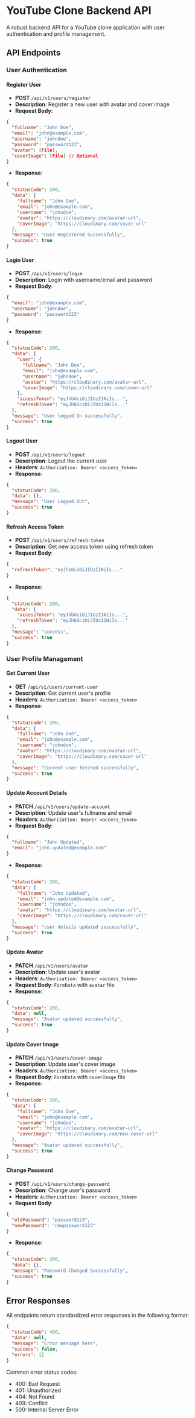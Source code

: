 # YouTube Clone Backend API

A robust backend API for a YouTube clone application with user authentication and profile management.

## API Endpoints

### User Authentication

#### Register User
- **POST** `/api/v1/users/register`
- **Description**: Register a new user with avatar and cover image
- **Request Body**:
```json
{
  "fullname": "John Doe",
  "email": "john@example.com",
  "username": "johndoe",
  "password": "password123",
  "avatar": [File],
  "coverImage": [File] // Optional
}
```
- **Response**:
```json
{
  "statusCode": 200,
  "data": {
    "fullname": "John Doe",
    "email": "john@example.com",
    "username": "johndoe",
    "avatar": "https://cloudinary.com/avatar-url",
    "coverImage": "https://cloudinary.com/cover-url"
  },
  "message": "User Registered Successfully",
  "success": true
}
```

#### Login User
- **POST** `/api/v1/users/login`
- **Description**: Login with username/email and password
- **Request Body**:
```json
{
  "email": "john@example.com",
  "username": "johndoe",
  "password": "password123"
}
```
- **Response**:
```json
{
  "statusCode": 200,
  "data": {
    "user": {
      "fullname": "John Doe",
      "email": "john@example.com",
      "username": "johndoe",
      "avatar": "https://cloudinary.com/avatar-url",
      "coverImage": "https://cloudinary.com/cover-url"
    },
    "accessToken": "eyJhbGciOiJIUzI1NiIs...",
    "refreshToken": "eyJhbGciOiJIUzI1NiIs..."
  },
  "message": "User logged In successfully",
  "success": true
}
```

#### Logout User
- **POST** `/api/v1/users/logout`
- **Description**: Logout the current user
- **Headers**: `Authorization: Bearer <access_token>`
- **Response**:
```json
{
  "statusCode": 200,
  "data": {},
  "message": "User Logged Out",
  "success": true
}
```

#### Refresh Access Token
- **POST** `/api/v1/users/refresh-token`
- **Description**: Get new access token using refresh token
- **Request Body**:
```json
{
  "refreshToken": "eyJhbGciOiJIUzI1NiIs..."
}
```
- **Response**:
```json
{
  "statusCode": 200,
  "data": {
    "accessToken": "eyJhbGciOiJIUzI1NiIs...",
    "refreshToken": "eyJhbGciOiJIUzI1NiIs..."
  },
  "message": "success",
  "success": true
}
```

### User Profile Management

#### Get Current User
- **GET** `/api/v1/users/current-user`
- **Description**: Get current user's profile
- **Headers**: `Authorization: Bearer <access_token>`
- **Response**:
```json
{
  "statusCode": 200,
  "data": {
    "fullname": "John Doe",
    "email": "john@example.com",
    "username": "johndoe",
    "avatar": "https://cloudinary.com/avatar-url",
    "coverImage": "https://cloudinary.com/cover-url"
  },
  "message": "Current user fetched successfully",
  "success": true
}
```

#### Update Account Details
- **PATCH** `/api/v1/users/update-account`
- **Description**: Update user's fullname and email
- **Headers**: `Authorization: Bearer <access_token>`
- **Request Body**:
```json
{
  "fullname": "John Updated",
  "email": "john.updated@example.com"
}
```
- **Response**:
```json
{
  "statusCode": 200,
  "data": {
    "fullname": "John Updated",
    "email": "john.updated@example.com",
    "username": "johndoe",
    "avatar": "https://cloudinary.com/avatar-url",
    "coverImage": "https://cloudinary.com/cover-url"
  },
  "message": "user details updated successfully",
  "success": true
}
```

#### Update Avatar
- **PATCH** `/api/v1/users/avatar`
- **Description**: Update user's avatar
- **Headers**: `Authorization: Bearer <access_token>`
- **Request Body**: `FormData` with `avatar` file
- **Response**:
```json
{
  "statusCode": 200,
  "data": null,
  "message": "Avatar updated successfully",
  "success": true
}
```

#### Update Cover Image
- **PATCH** `/api/v1/users/cover-image`
- **Description**: Update user's cover image
- **Headers**: `Authorization: Bearer <access_token>`
- **Request Body**: `FormData` with `coverImage` file
- **Response**:
```json
{
  "statusCode": 200,
  "data": {
    "fullname": "John Doe",
    "email": "john@example.com",
    "username": "johndoe",
    "avatar": "https://cloudinary.com/avatar-url",
    "coverImage": "https://cloudinary.com/new-cover-url"
  },
  "message": "Avatar updated successfully",
  "success": true
}
```

#### Change Password
- **POST** `/api/v1/users/change-password`
- **Description**: Change user's password
- **Headers**: `Authorization: Bearer <access_token>`
- **Request Body**:
```json
{
  "oldPassword": "password123",
  "newPassword": "newpassword123"
}
```
- **Response**:
```json
{
  "statusCode": 200,
  "data": {},
  "message": "Password Changed Successfully",
  "success": true
}
```

## Error Responses

All endpoints return standardized error responses in the following format:

```json
{
  "statusCode": 400,
  "data": null,
  "message": "Error message here",
  "success": false,
  "errors": []
}
```

Common error status codes:
- 400: Bad Request
- 401: Unauthorized
- 404: Not Found
- 409: Conflict
- 500: Internal Server Error
